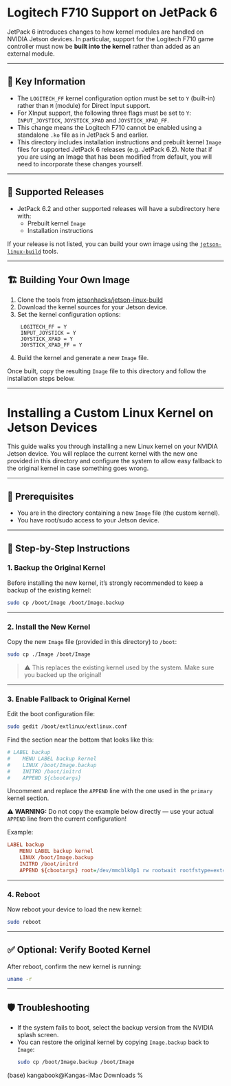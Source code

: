 # Logitech F710 Support on JetPack 6

JetPack 6 introduces changes to how kernel modules are handled on NVIDIA Jetson devices. In particular, support for the Logitech F710 game controller must now be **built into the kernel** rather than added as an external module.

---

## 🧠 Key Information

- The `LOGITECH_FF` kernel configuration option must be set to `Y` (built-in) rather than `M` (module) for Direct Input support.
- For XInput support, the following three flags must be set to `Y`: `INPUT_JOYSTICK`, `JOYSTICK_XPAD` and `JOYSTICK_XPAD_FF`. 
- This change means the Logitech F710 cannot be enabled using a standalone `.ko` file as in JetPack 5 and earlier.
- This directory includes installation instructions and prebuilt kernel `Image` files for supported JetPack 6 releases (e.g. JetPack 6.2). Note that if you are using an Image that has been modified from default, you will need to incorporate these changes yourself.

---

## 🚀 Supported Releases

- JetPack 6.2 and other supported releases will have a subdirectory here with:
  - Prebuilt kernel `Image`
  - Installation instructions

If your release is not listed, you can build your own image using the [`jetson-linux-build`](https://github.com/jetsonhacks/jetson-linux-build) tools.

---

## 🏗️ Building Your Own Image

1. Clone the tools from [jetsonhacks/jetson-linux-build](https://github.com/jetsonhacks/jetson-linux-build)
2. Download the kernel sources for your Jetson device.
3. Set the kernel configuration options:
   ```
    LOGITECH_FF = Y
    INPUT_JOYSTICK = Y
    JOYSTICK_XPAD = Y
    JOYSTICK_XPAD_FF = Y
   ```
4. Build the kernel and generate a new `Image` file.

Once built, copy the resulting `Image` file to this directory and follow the installation steps below.

---

# Installing a Custom Linux Kernel on Jetson Devices

This guide walks you through installing a new Linux kernel on your NVIDIA Jetson device. You will replace the current kernel with the new one provided in this directory and configure the system to allow easy fallback to the original kernel in case something goes wrong.

---

## 🔧 Prerequisites

- You are in the directory containing a new `Image` file (the custom kernel).
- You have root/sudo access to your Jetson device.

---

## 📝 Step-by-Step Instructions

### 1. Backup the Original Kernel

Before installing the new kernel, it’s strongly recommended to keep a backup of the existing kernel:

```bash
sudo cp /boot/Image /boot/Image.backup
```

---

### 2. Install the New Kernel

Copy the new `Image` file (provided in this directory) to `/boot`:

```bash
sudo cp ./Image /boot/Image
```

> ⚠️ This replaces the existing kernel used by the system. Make sure you backed up the original!

---

### 3. Enable Fallback to Original Kernel

Edit the boot configuration file:

```bash
sudo gedit /boot/extlinux/extlinux.conf
```

Find the section near the bottom that looks like this:

```ini
# LABEL backup
#    MENU LABEL backup kernel
#    LINUX /boot/Image.backup
#    INITRD /boot/initrd
#    APPEND ${cbootargs}
```

Uncomment and replace the `APPEND` line with the one used in the `primary` kernel section.

⚠️ **WARNING:** Do not copy the example below directly — use your actual `APPEND` line from the current configuration!

Example:

```ini
LABEL backup
    MENU LABEL backup kernel
    LINUX /boot/Image.backup
    INITRD /boot/initrd
    APPEND ${cbootargs} root=/dev/mmcblk0p1 rw rootwait rootfstype=ext4 mminit_loglevel=4 console=ttyTCU0,115200 firmware_class.path=/etc/firmware fbcon=map:0 nospectre_bhb video=efifb:off console=tty0
```

---

### 4. Reboot

Now reboot your device to load the new kernel:

```bash
sudo reboot
```

---

## ✅ Optional: Verify Booted Kernel

After reboot, confirm the new kernel is running:

```bash
uname -r
```

---

## 🛡️ Troubleshooting

- If the system fails to boot, select the backup version from the NVIDIA splash screen.
- You can restore the original kernel by copying `Image.backup` back to `Image`:
  ```bash
  sudo cp /boot/Image.backup /boot/Image
  ```
(base) kangabook@Kangas-iMac Downloads % 
